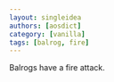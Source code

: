 ```yaml
---
layout: singleidea
authors: [aosdict]
category: [vanilla]
tags: [balrog, fire]
---
```

Balrogs have a fire attack.
